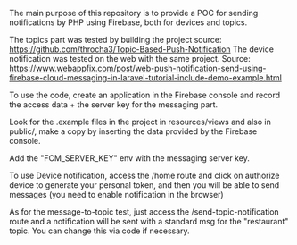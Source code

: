 The main purpose of this repository is to provide a POC for sending notifications by PHP using Firebase, both for devices and topics.

The topics part was tested by building the project source: https://github.com/throcha3/Topic-Based-Push-Notification
The device notification was tested on the web with the same project. Source: https://www.webappfix.com/post/web-push-notification-send-using-firebase-cloud-messaging-in-laravel-tutorial-include-demo-example.html

To use the code, create an application in the Firebase console and record the access data + the server key for the messaging part.

Look for the .example files in the project in resources/views and also in public/, make a copy by inserting the data provided by the Firebase console.

Add the "FCM_SERVER_KEY" env with the messaging server key.

To use Device notification, access the /home route and click on authorize device to generate your personal token, and then you will be able to send messages (you need to enable notification in the browser)

As for the message-to-topic test, just access the /send-topic-notification route and a notification will be sent with a standard msg for the "restaurant" topic. You can change this via code if necessary.
